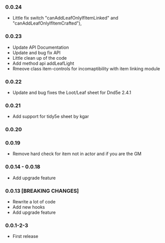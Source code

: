 ### 0.0.24

- Little fix switch  "canAddLeafOnlyIfItemLinked" and "canAddLeafOnlyIfItemCrafted"),

### 0.0.23

- Update API Documentation
- Update and bug fix API
- Little clean up of the code
- Add method api addLeafLight
- Rmeove class item-controls for incomaptibility with item linking module


### 0.0.22

- Update and bug fixes the Loot/Leaf sheet for Dnd5e 2.4.1

### 0.0.21

- Add support for tidy5e sheet by kgar
### 0.0.20

### 0.0.19

- Remove hard check for item not in actor and if you are the GM

### 0.0.14 - 0.0.18

- Add upgrade feature

### 0.0.13 [BREAKING CHANGES]

- Rewrite a lot of code
- Add new hooks
- Add upgrade feature

### 0.0.1-2-3

- First release
